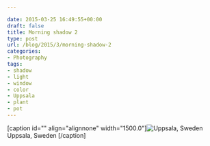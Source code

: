 ```yaml
---

date: 2015-03-25 16:49:55+00:00
draft: false
title: Morning shadow 2
type: post
url: /blog/2015/3/morning-shadow-2
categories:
- Photography
tags:
- shadow
- light
- window
- color
- Uppsala
- plant
- pot
---
```


[caption id="" align="alignnone" width="1500.0"]![ Uppsala, Sweden ](/images/2015-03-25-20153morning-shadow-2/image-asset.jpeg)
 Uppsala, Sweden [/caption]
